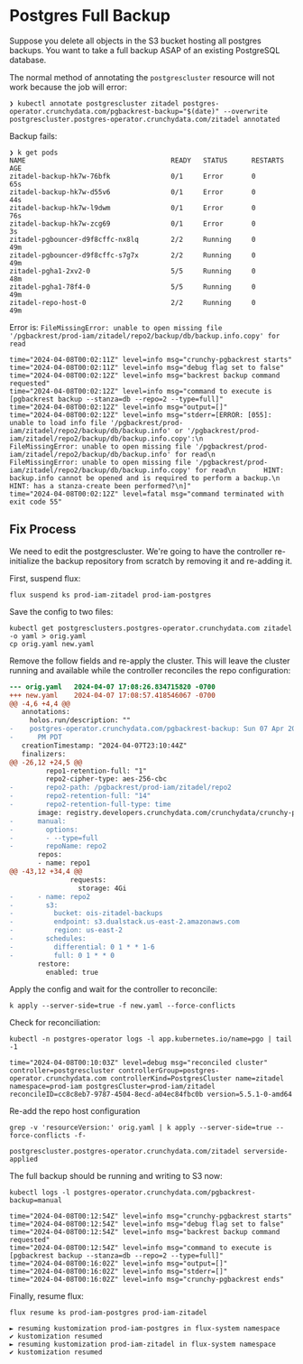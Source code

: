 # Postgres Full Backup

Suppose you delete all objects in the S3 bucket hosting all postgres backups.  You want to take a full backup ASAP of an existing PostgreSQL database.

The normal method of annotating the `postgrescluster` resource will not work because the job will error:

```
❯ kubectl annotate postgrescluster zitadel postgres-operator.crunchydata.com/pgbackrest-backup="$(date)" --overwrite
postgrescluster.postgres-operator.crunchydata.com/zitadel annotated
```

Backup fails:

```
❯ k get pods
NAME                                    READY   STATUS      RESTARTS      AGE
zitadel-backup-hk7w-76bfk               0/1     Error       0             65s
zitadel-backup-hk7w-d55v6               0/1     Error       0             44s
zitadel-backup-hk7w-l9dwm               0/1     Error       0             76s
zitadel-backup-hk7w-zcg69               0/1     Error       0             3s
zitadel-pgbouncer-d9f8cffc-nx8lq        2/2     Running     0             49m
zitadel-pgbouncer-d9f8cffc-s7g7x        2/2     Running     0             49m
zitadel-pgha1-2xv2-0                    5/5     Running     0             48m
zitadel-pgha1-78f4-0                    5/5     Running     0             49m
zitadel-repo-host-0                     2/2     Running     0             49m
```

Error is: `FileMissingError: unable to open missing file '/pgbackrest/prod-iam/zitadel/repo2/backup/db/backup.info.copy' for read`

```
time="2024-04-08T00:02:11Z" level=info msg="crunchy-pgbackrest starts"
time="2024-04-08T00:02:11Z" level=info msg="debug flag set to false"
time="2024-04-08T00:02:12Z" level=info msg="backrest backup command requested"
time="2024-04-08T00:02:12Z" level=info msg="command to execute is [pgbackrest backup --stanza=db --repo=2 --type=full]"
time="2024-04-08T00:02:12Z" level=info msg="output=[]"
time="2024-04-08T00:02:12Z" level=info msg="stderr=[ERROR: [055]: unable to load info file '/pgbackrest/prod-iam/zitadel/repo2/backup/db/backup.info' or '/pgbackrest/prod-iam/zitadel/repo2/backup/db/backup.info.copy':\n       FileMissingError: unable to open missing file '/pgbackrest/prod-iam/zitadel/repo2/backup/db/backup.info' for read\n       FileMissingError: unable to open missing file '/pgbackrest/prod-iam/zitadel/repo2/backup/db/backup.info.copy' for read\n       HINT: backup.info cannot be opened and is required to perform a backup.\n       HINT: has a stanza-create been performed?\n]"
time="2024-04-08T00:02:12Z" level=fatal msg="command terminated with exit code 55"
```

## Fix Process

We need to edit the postgrescluster.  We're going to have the controller re-initialize the backup repository from scratch by removing it and re-adding it.

First, suspend flux:

```
flux suspend ks prod-iam-zitadel prod-iam-postgres
```

Save the config to two files:

```
kubectl get postgresclusters.postgres-operator.crunchydata.com zitadel -o yaml > orig.yaml
cp orig.yaml new.yaml
```

Remove the follow fields and re-apply the cluster.  This will leave the cluster running and available while the controller reconciles the repo configuration:

```diff
--- orig.yaml	2024-04-07 17:08:26.834715820 -0700
+++ new.yaml	2024-04-07 17:08:57.418546067 -0700
@@ -4,6 +4,4 @@
   annotations:
     holos.run/description: ""
-    postgres-operator.crunchydata.com/pgbackrest-backup: Sun 07 Apr 2024 05:01:35
-      PM PDT
   creationTimestamp: "2024-04-07T23:10:44Z"
   finalizers:
@@ -26,12 +24,5 @@
         repo1-retention-full: "1"
         repo2-cipher-type: aes-256-cbc
-        repo2-path: /pgbackrest/prod-iam/zitadel/repo2
-        repo2-retention-full: "14"
-        repo2-retention-full-type: time
       image: registry.developers.crunchydata.com/crunchydata/crunchy-pgbackrest:ubi8-2.49-0
-      manual:
-        options:
-        - --type=full
-        repoName: repo2
       repos:
       - name: repo1
@@ -43,12 +34,4 @@
               requests:
                 storage: 4Gi
-      - name: repo2
-        s3:
-          bucket: ois-zitadel-backups
-          endpoint: s3.dualstack.us-east-2.amazonaws.com
-          region: us-east-2
-        schedules:
-          differential: 0 1 * * 1-6
-          full: 0 1 * * 0
       restore:
         enabled: true
```

Apply the config and wait for the controller to reconcile:

```
k apply --server-side=true -f new.yaml --force-conflicts
```

Check for reconciliation:

```
kubectl -n postgres-operator logs -l app.kubernetes.io/name=pgo | tail -1
```

```
time="2024-04-08T00:10:03Z" level=debug msg="reconciled cluster" controller=postgrescluster controllerGroup=postgres-operator.crunchydata.com controllerKind=PostgresCluster name=zitadel namespace=prod-iam postgresCluster=prod-iam/zitadel reconcileID=cc8c8eb7-9787-4504-8ecd-a04ec84fbc0b version=5.5.1-0-amd64
```

Re-add the repo host configuration

```
grep -v 'resourceVersion:' orig.yaml | k apply --server-side=true --force-conflicts -f-
```

```
postgrescluster.postgres-operator.crunchydata.com/zitadel serverside-applied
```

The full backup should be running and writing to S3 now:

```
kubectl logs -l postgres-operator.crunchydata.com/pgbackrest-backup=manual
```

```
time="2024-04-08T00:12:54Z" level=info msg="crunchy-pgbackrest starts"
time="2024-04-08T00:12:54Z" level=info msg="debug flag set to false"
time="2024-04-08T00:12:54Z" level=info msg="backrest backup command requested"
time="2024-04-08T00:12:54Z" level=info msg="command to execute is [pgbackrest backup --stanza=db --repo=2 --type=full]"
time="2024-04-08T00:16:02Z" level=info msg="output=[]"
time="2024-04-08T00:16:02Z" level=info msg="stderr=[]"
time="2024-04-08T00:16:02Z" level=info msg="crunchy-pgbackrest ends"
```

Finally, resume flux:

```
flux resume ks prod-iam-postgres prod-iam-zitadel
```

```
► resuming kustomization prod-iam-postgres in flux-system namespace
✔ kustomization resumed
► resuming kustomization prod-iam-zitadel in flux-system namespace
✔ kustomization resumed
```

